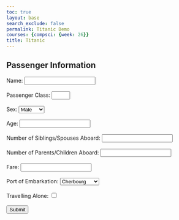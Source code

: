 ```yaml
---
toc: true
layout: base
search_exclude: false
permalink: Titanic Demo
courses: {compsci: {week: 26}}
title: Titanic
---
```


<html lang="en">
<head>
    <meta charset="UTF-8">
    <meta name="viewport" content="width=device-width, initial-scale=1.0">
    <title>Passenger Information Form</title>
</head>
<body>
    <h2>Passenger Information</h2>
    <form method="post">
        <label for="name">Name:</label>
        <input type="text" id="name" name="name" required><br><br>
        <label for="pclass">Passenger Class:</label>
        <input type="number" id="pclass" name="pclass" min="1" max="3" required><br><br>
        <label for="sex">Sex:</label>
        <select id="sex" name="sex" required>
            <option value="male">Male</option>
            <option value="female">Female</option>
        </select><br><br>
        <label for="age">Age:</label>
        <input type="number" id="age" name="age" required><br><br>
        <label for="sibsp">Number of Siblings/Spouses Aboard:</label>
        <input type="number" id="sibsp" name="sibsp" min="0" required><br><br>
        <label for="parch">Number of Parents/Children Aboard:</label>
        <input type="number" id="parch" name="parch" min="0" required><br><br>
       <label for="fare">Fare:</label>
        <input type="number" id="fare" name="fare" step="0.01" max="512" required><br><br>
        <label for="embarked">Port of Embarkation:</label>
        <select id="embarked" name="embarked" required>
            <option value="C">Cherbourg</option>
            <option value="Q">Queenstown</option>
            <option value="S">Southampton</option>
        </select><br><br>
        <label for="alone">Travelling Alone:</label>
        <input type="checkbox" id="alone" name="alone" value="yes"><br><br>
        <input type="submit" value="Submit">
    </form>
</body>
</html>
